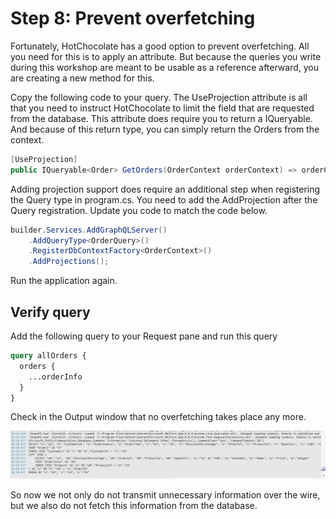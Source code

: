 # Step 8: Prevent overfetching

Fortunately, HotChocolate has a good option to prevent overfetching. All you need for this is to apply an attribute. But because the queries you write during this workshop are meant to be usable as a reference afterward, you are creating a new method for this. 

Copy the following code to your query. The UseProjection attribute is all that you need to instruct HotChocolate to limit the field that are requested from the database. This attribute does require you to return a IQueryable. And because of this return type, you can simply return the Orders from the context.

```csharp
[UseProjection]
public IQueryable<Order> GetOrders(OrderContext orderContext) => orderContext.Orders;
```
Adding projection support does require an additional step when registering the Query type in program.cs. 
You need to add the AddProjection after the Query registration. Update you code to match the code below.

```csharp
builder.Services.AddGraphQLServer()
    .AddQueryType<OrderQuery>()
    .RegisterDbContextFactory<OrderContext>()
    .AddProjections();
```

Run the application again.

## Verify query

Add the following query to your Request pane and run this query

```graphql
query allOrders {
  orders {
    ...orderInfo
  }
}
```

Check in the Output window that no overfetching takes place any more.

![No overfetching](./images/No%20overfetching.png)

So now we not only do not transmit unnecessary information over the wire, but we also do not fetch this information from the database.